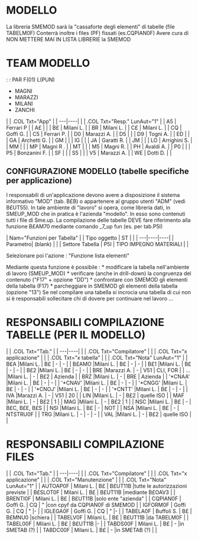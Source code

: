 # MODELLO
La libreria SMEMOD sarà la "cassaforte degli elementi" di tabelle (file TABELM0F) Conterrà inoltre i files (PF) fissati (es.CQPIAN0F) Avere cura di NON METTERE MAI IN LISTA LIBRERIE la SMEMOD

# TEAM MODELLO
 :  : PAR F(01) L(PUN)
- MAGNI
- MARAZZI
- MILANI
- ZANCHI



| 
| .COL Txt="App" |
| ---|----|
| 
| .COL Txt="Resp." LunAut="1" |
| A5 |   Ferrari P |
| A£ | |
| B£ |   Milani L. |
| BR |   Milani L. |
| C£ |   Milani L. |
| CQ |   Goffi G. |
| C5 |   Ferrari P. |
| D0 |   Marazzi A. |
| D5 | |
| D9 |   Togni A. |
| ED | |
| GA |   Archetti G. |
| GM | |
| IG | |
| JA |   Garatti R. |
| JM | |
| LO |   Arrighini S. |
| MM | |
| MP |   Magni R . |
| MT | |
| M5 |   Magni R. |
| PH |   Avaldi A. |
| P0 | |
| P5 |   Bonzanini F. |
| SF | |
| S5 | |
| V5 |   Marazzi A. |
| WE |   Dotti D. |
| 


## CONFIGURAZIONE MODELLO (tabelle specifiche per applicazione)
I responsabili di un'applicazione devono avere a disposizione il sistema informativo "MOD" (tab. B£B) o appartenere al gruppo utenti "ADM" (vedi B£UT55).
In tale ambiente di "lavoro" si opera, come libreria dati, in SMEUP_MOD che in pratica è l'azienda "modello". In esso sono contenuti tutti i file di Sme.up.
La compilazione delle tabelle DEVE fare riferimento alla funzione B£AM70 mediante comando _7_up fun (es. per tab.P5I)


|  Nam="Funzioni per Tabella" |
| Tipo oggetto |   ST  | |
| ---|----|----|
| Parametro| (blank) | |
| Settore Tabella   | P5I |       TIPO IMPEGNO MATERIALI |
| 


Selezionare poi l'azione :  "Funzione lista elementi"

Mediante questa funzione è possibile : 
 \* modificare la tabella nell'ambiente di lavoro (SMEUP_MOD)
 \* verificare (anche in drill-down) la congruenza del contenuto ("F17" + opzione "DD")
 \* confrontare con SMEMOD gli elementi della tabella (F17)
 \* parcheggiare in SMEMOD gli elementi della tabella (opzione "13")
Se nel compilare una tabella si incrocia una tabella di cui non si è responsabili sollecitare chi di dovere per continuare nel lavoro ...

# RESPONSABILI COMPILAZIONE TABELLE (PER IL MODELLO)

| 
| .COL Txt="Tab." |
| ---|----|
| 
| .COL Txt="Compilatore" |
| 
| .COL Txt="x applicazione" |
| 
| .COL Txt="x tabella" |
| 
| .COL Txt="Nota" LunAut="1" |
| B£A   |Milani L.   |        B£     |    -     | - |
| B£AMO |Milani L.   |        B£     |    -     | - |
| B£1   |Milani L.   |        B£     |    -     | - |
| B£2   |Milani L.   |        B£     |    -     | - |
| BRE   |Marazzi A.  |        -      |    V51   | CLI, FOR |
| ...   |Milani L.   |        -      |    B£2   | Azienda |
| BRZ   |Milani L.   |        -      |    BRE   | Azienda |
| '\*CNAA' |Milani L.   |        B£     |    -     | - |
| '\*CNAV' |Milani L.   |        B£     |    -     | - |
| '\*CNGG' |Milani L.   |        B£     |    -     | - |
| '\*CNOJ' |Milani L.   |        B£     |    -     | - |
| '\*CNTT' |Milani L.   |        B£     |    -     | - |
| IVA   |Marazzi A.  |        -      |    V51   | 20 |
| LIN   |Milani L.   |        -      |    B£2   | quelle ISO |
| MAF   |Milani L.   |        -      |    B£2   | 1 |
| MAG   |Milani L.   |        -      |    B£2   | 1 |
| NSC   |Milani L.   |        B£     |    -     | B£C, B£E, B£S |
| NSI   |Milani L.   |        B£     |    -     | NOT |
| NSA   |Milani L.   |        B£     |    -     | NTSTRU0F |
| TRG   |Milani L.   |        -      |    -     | - |
| VAL   |Milani L.   |        -      |    B£2   | quelle ISO |
| 


# RESPONSABILI COMPILAZIONE FILES

| 
| .COL Txt="Tab." |
| ---|----|
| 
| .COL Txt="Compilatore" |
| 
| .COL Txt="x applicazione" |
| 
| .COL Txt="Manutenzione" |
| 
| .COL Txt="Nota" LunAut="1" |
| AUTOAP0F  | Milani L.   |       B£       |  B£UT11B    |tutte le autorizzazioni previste |
| B£SLOT0F  | Milani L.   |       B£       |  B£UT11B    |mediante B£OAV3 |
| BRENTI0F  | Milani L.   |       B£       |  B£UT11B    |solo ente "azienda" |
| CQPIAN0F  | Goffi G.    |       CQ       |     "       |con cpyf da CQPIAN0F di SMEMOD |
| IGFORM0F  | Goffi G.    |       CQ       |     "       |- |
| IGLEGA0F  | Goffi G.    |       CQ       |     "       |- |
| TABELA0F  | Buffoli S.  |       B£       |  B£MNU0     |schiera |
| TABELV0F  | Milani L.   |       B£       |  B£UT11B    |da TABELM0F |
| TABEL00F  | Milani L.   |       B£       |  B£UT11B    |- |
| TABDS00F  | Milani L.   |       B£       |     -       |in SMETAB (?) |
| TABDC00F  | Milani L.   |       B£       |     -       |in SMETAB (?) |
| 

